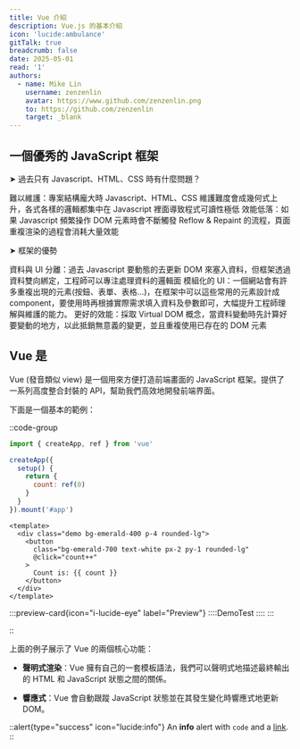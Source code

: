 ```yaml
---
title: Vue 介紹
description: Vue.js 的基本介紹
icon: 'lucide:ambulance'
gitTalk: true
breadcrumb: false
date: 2025-05-01
read: '1'
authors:
  - name: Mike Lin
    username: zenzenlin
    avatar: https://www.github.com/zenzenlin.png
    to: https://github.com/zenzenlin
    target: _blank
---
```


## 一個優秀的 JavaScript 框架

➤ 過去只有 Javascript、HTML、CSS 時有什麼問題？

難以維護：專案結構龐大時 Javascript、HTML、CSS 維護難度會成幾何式上升，各式各樣的邏輯都集中在 Javascript 裡面導致程式可讀性極低
效能低落：如果 Javascript 頻繁操作 DOM 元素時會不斷觸發 Reflow & Repaint 的流程，頁面重複渲染的過程會消耗大量效能

➤ 框架的優勢

資料與 UI 分離：過去 Javascript 要動態的去更新 DOM 來塞入資料，但框架透過資料雙向綁定，工程師可以專注處理資料的邏輯面
模組化的 UI：一個網站會有許多重複出現的元素(按鈕、表單、表格…)，在框架中可以這些常用的元素設計成 component，要使用時再根據實際需求填入資料及參數即可，大幅提升工程師理解與維護的能力。
更好的效能：採取 Virtual DOM 概念，當資料變動時先計算好要變動的地方，以此抵銷無意義的變更，並且重複使用已存在的 DOM 元素

## Vue 是

Vue (發音類似 view) 是一個用來方便打造前端畫面的 JavaScript 框架。提供了一系列高度整合封裝的 API，幫助我們高效地開發前端界面。

下面是一個基本的範例：

::code-group

  ```js [app.js]
  import { createApp, ref } from 'vue'

  createApp({
    setup() {
      return {
        count: ref(0)
      }
    }
  }).mount('#app')
  ```

  ```vue [Usage]
  <template>
    <div class="demo bg-emerald-400 p-4 rounded-lg">
      <button
        class="bg-emerald-700 text-white px-2 py-1 rounded-lg"
        @click="count++"
      >
        Count is: {{ count }}
      </button>
    </div>
  </template>
  ```

  :::preview-card{icon="i-lucide-eye" label="Preview"}
    ::::DemoTest
    ::::
  :::

::

上面的例子展示了 Vue 的兩個核心功能：

- **聲明式渲染**：Vue 擁有自己的一套模板語法，我們可以聲明式地描述最終輸出的 HTML 和 JavaScript 狀態之間的關係。

- **響應式**：Vue 會自動跟蹤 JavaScript 狀態並在其發生變化時響應式地更新 DOM。

::alert{type="success" icon="lucide:info"}
  An **info** alert with `code` and a [link](/).
::
